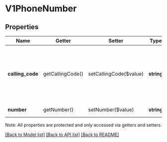 # V1PhoneNumber

## Properties
Name | Getter | Setter | Type | Description | Notes
------------ | ------------- | ------------- | ------------- | ------------- | -------------
**calling_code** | getCallingCode() | setCallingCode($value) | **string** | The phone number&#39;s international calling code. For US phone numbers, this value is +1. | 
**number** | getNumber() | setNumber($value) | **string** | The phone number. | 

Note: All properties are protected and only accessed via getters and setters.

[[Back to Model list]](../README.md#documentation-for-models) [[Back to API list]](../README.md#documentation-for-api-endpoints) [[Back to README]](../README.md)

